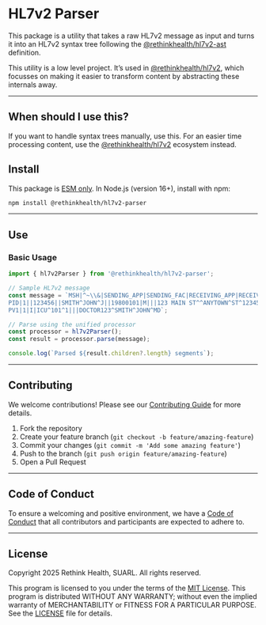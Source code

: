 # HL7v2 Parser

This package is a utility that takes a raw HL7v2 message as input and turns it into an HL7v2 syntax tree following the [@rethinkhealth/hl7v2-ast](../hl7v2-ast/README.md) definition.

This utility is a low level project. It’s used in [@rethinkhealth/hl7v2](../hl7v2/), which focusses on making it easier to transform content by abstracting these internals away.

---

## When should I use this?

If you want to handle syntax trees manually, use this. For an easier time processing content, use the [@rethinkhealth/hl7v2](../hl7v2/) ecosystem instead.

## Install 

This package is [ESM only](https://gist.github.com/sindresorhus/a39789f98801d908bbc7ff3ecc99d99c). In Node.js (version 16+), install with npm:

```bash
npm install @rethinkhealth/hl7v2-parser
```

---

## Use

### Basic Usage

```typescript
import { hl7v2Parser } from '@rethinkhealth/hl7v2-parser';

// Sample HL7v2 message
const message = `MSH|^~\\&|SENDING_APP|SENDING_FAC|RECEIVING_APP|RECEIVING_FAC|20110613061611||ADT^A04|12345|P|2.3
PID|1||123456||SMITH^JOHN^J||19800101|M|||123 MAIN ST^^ANYTOWN^ST^12345
PV1|1|I|ICU^101^1|||DOCTOR123^SMITH^JOHN^MD`;

// Parse using the unified processor
const processor = hl7v2Parser();
const result = processor.parse(message);

console.log(`Parsed ${result.children?.length} segments`);
```

---

## Contributing

We welcome contributions! Please see our [Contributing Guide](CONTRIBUTING.md) for more details.

1. Fork the repository
2. Create your feature branch (`git checkout -b feature/amazing-feature`)
3. Commit your changes (`git commit -m 'Add some amazing feature'`)
4. Push to the branch (`git push origin feature/amazing-feature`)
5. Open a Pull Request

---

## Code of Conduct

To ensure a welcoming and positive environment, we have a [Code of Conduct](CODE_OF_CONDUCT.md) that all contributors and participants are expected to adhere to.

---

## License

Copyright 2025 Rethink Health, SUARL. All rights reserved.

This program is licensed to you under the terms of the [MIT License](https://opensource.org/licenses/MIT). This program is distributed WITHOUT ANY WARRANTY; without even the implied warranty of MERCHANTABILITY or FITNESS FOR A PARTICULAR PURPOSE. See the [LICENSE](LICENSE) file for details.